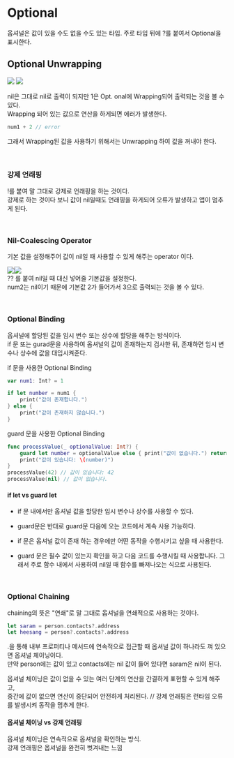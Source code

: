 # Optional
옵셔널은 값이 있을 수도 없을 수도 있는 타입. 
주로 타입 뒤에 ?를 붙여서 Optional을 표시한다.
## Optional Unwrapping
![](https://i.imgur.com/1ZsvqWg.png) ![](https://i.imgur.com/gBgnzt5.png) 

nil은 그대로 nil로 출력이 되지만 1은 Opt. onal에 Wrapping되어 출력되는 것을 볼 수 있다.  
Wrapping 되어 있는 값으로 연산을 하게되면 에러가 발생한다.
```Swift
num1 + 2 // error
```
그래서 Wrapping된 값을 사용하기 위해서는 Unwrapping 하여 값을 꺼내야 한다.  

<br>

### 강제 언래핑
!를 붙여 말 그대로 강제로 언래핑을 하는 것이다.  
강제로 하는 것이다 보니 값이 nil일때도 언래핑을 하게되어 오류가 발생하고 앱이 멈추게 된다.  

<br>

### Nil-Coalescing Operator
기본 값을 설정해주어 값이 nil일 때 사용할 수 있게 해주는 operator 이다.

![](https://i.imgur.com/GgN0NUh.png)![](https://i.imgur.com/aDPh9fz.png)   
?? 를 붙여 nil일 때 대신 넣어줄 기본값을 설정한다.    
num2는 nil이기 때문에 기본값 2가 들어가서 3으로 출력되는 것을 볼 수 있다.  

<br>


### Optional Binding
옵셔널에 할당된 값을 임시 변수 또는 상수에 할당을 해주는 방식이다.  
if 문 또는 gurad문을 사용하여 옵셔널의 값이 존재하는지 검사한 뒤, 존재하면 임시 변수나 상수에 값을 대입시켜준다.

if 문을 사용한 Optional Binding
```swift
var num1: Int? = 1

if let number = num1 {
	print("값이 존재합니다.")
} else {
	print("값이 존재하지 않습니다.")
}
```

guard 문을 사용한 Optional Binding
```swift
func processValue(_ optionalValue: Int?) { 
	guard let number = optionalValue else { print("값이 없습니다.") return }
	print("값이 있습니다: \(number)") 	
} 
processValue(42) // 값이 있습니다: 42
processValue(nil) // 값이 없습니다.
```
#### if let vs guard let
- if 문 내에서만 옵셔널 값을 할당한 임시 변수나 상수를 사용할 수 있다.
- guard문은 반대로 guard문 다음에 오는 코드에서 계속 사용 가능하다.

- if 문은 옵셔널 값이 존재 하는 경우에만 어떤 동작을 수행시키고 싶을 때 사용한다.
- guard 문은 필수 값이 있는지 확인을 하고 다음 코드를 수행시킬 때 사용합니다. 그래서 주로 함수 내에서 사용하여 nil일 때 함수를 빠져나오는 식으로 사용된다.  

<br>

### Optional Chaining
chaining의 뜻은 "연쇄"로 말 그대로 옵셔널을 연쇄적으로 사용하는 것이다.
```swift
let saram = person.contacts?.address
let heesang = person?.contacts?.address
```
.을 통해 내부 프로퍼티나 메서드에 연속적으로 접근할 때 옵셔널 값이 하나라도 껴 있으면 옵셔널 체이닝이다.    
만약 person에는 값이 있고 contacts에는 nil 값이 들어 있다면 saram은 nil이 된다.  

옵셔널 체이닝은 값이 없을 수 있는 여러 단계의 연산을 간결하게 표현할 수 있게 해주고,   
중간에 값이 없으면 연산이 중단되어 안전하게 처리된다. // 강제 언래핑은 런타임 오류를 발생시켜 동작을 멈추게 한다.

#### 옵셔널 체이닝 vs 강제 언래핑
옵셔널 체이닝은 연속적으로 옵셔널을 확인하는 방식.   
강제 언래핑은 옵셔널을 완전히 벗겨내는 느낌